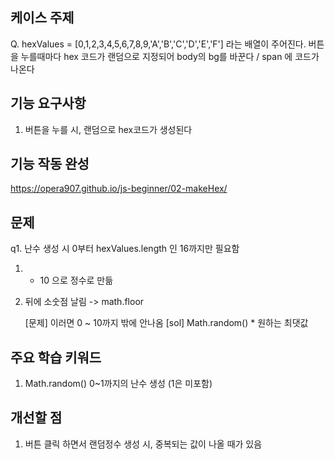 ## 케이스 주제

Q. hexValues = [0,1,2,3,4,5,6,7,8,9,'A','B','C','D','E','F'] 라는 배열이 주어진다.
버튼을 누를때마다 hex 코드가 랜덤으로 지정되어
body의 bg를 바꾼다 / span 에 코드가 나온다

## 기능 요구사항

1. 버튼을 누를 시, 랜덤으로 hex코드가 생성된다

## 기능 작동 완성

https://opera907.github.io/js-beginner/02-makeHex/

## 문제

q1. 난수 생성 시 0부터 hexValues.length 인 16까지만 필요함

1. - 10 으로 정수로 만듦
2. 뒤에 소숫점 날림 -> math.floor

   [문제] 이러면 0 ~ 10까지 밖에 안나옴
   [sol] Math.random() \* 원하는 최댓값

## 주요 학습 키워드

1. Math.random()
   0~1까지의 난수 생성 (1은 미포함)

## 개선할 점

1. 버튼 클릭 하면서 랜덤정수 생성 시, 중복되는 값이 나올 때가 있음
